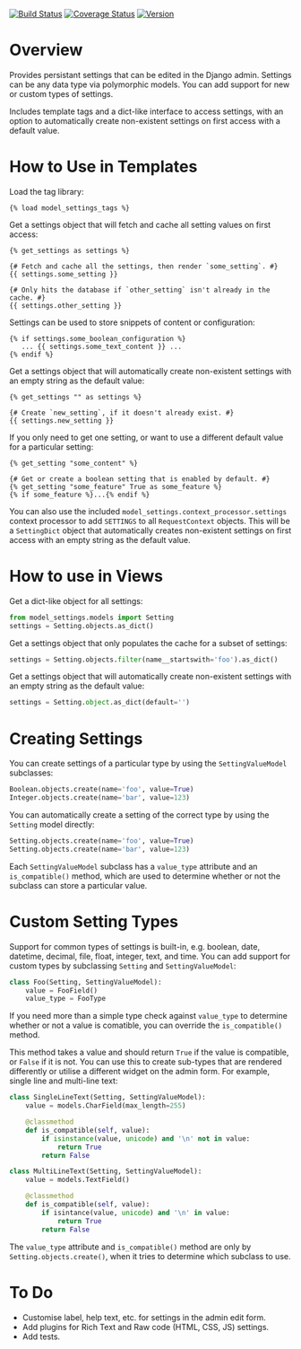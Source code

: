 [![Build Status](https://img.shields.io/travis/ixc/django-model-settings.svg)](https://travis-ci.org/ixc/django-model-settings)
[![Coverage Status](https://img.shields.io/coveralls/ixc/django-model-settings.svg)](https://coveralls.io/github/ixc/django-model-settings)
[![Version](https://img.shields.io/pypi/v/django-model-settings.svg)](https://pypi.python.org/pypi/django-model-settings)

# Overview

Provides persistant settings that can be edited in the Django admin. Settings
can be any data type via polymorphic models. You can add support for new or
custom types of settings.

Includes template tags and a dict-like interface to access settings, with an
option to automatically create non-existent settings on first access with a
default value.

# How to Use in Templates

Load the tag library:
```html+django
{% load model_settings_tags %}
```
Get a settings object that will fetch and cache all setting values on first
access:
```html+django
{% get_settings as settings %}

{# Fetch and cache all the settings, then render `some_setting`. #}
{{ settings.some_setting }}
    
{# Only hits the database if `other_setting` isn't already in the cache. #}
{{ settings.other_setting }}
```
Settings can be used to store snippets of content or configuration:
```html+django
{% if settings.some_boolean_configuration %}
   ... {{ settings.some_text_content }} ...
{% endif %}
```
Get a settings object that will automatically create non-existent settings with
an empty string as the default value:
```html+django
{% get_settings "" as settings %}

{# Create `new_setting`, if it doesn't already exist. #}
{{ settings.new_setting }}
```
If you only need to get one setting, or want to use a different default value
for a particular setting:
```html+django
{% get_setting "some_content" %}

{# Get or create a boolean setting that is enabled by default. #}
{% get_setting "some_feature" True as some_feature %}
{% if some_feature %}...{% endif %}
```
You can also use the included `model_settings.context_processor.settings`
context processor to add `SETTINGS` to all `RequestContext` objects. This
will be a `SettingDict` object that automatically creates non-existent
settings on first access with an empty string as the default value.

# How to use in Views

Get a dict-like object for all settings:
```python
from model_settings.models import Setting
settings = Setting.objects.as_dict()
```
Get a settings object that only populates the cache for a subset of settings:
```python
settings = Setting.objects.filter(name__startswith='foo').as_dict()
```
Get a settings object that will automatically create non-existent settings with
an empty string as the default value:
```python
settings = Setting.object.as_dict(default='')
```
# Creating Settings

You can create settings of a particular type by using the `SettingValueModel`
subclasses:
```python
Boolean.objects.create(name='foo', value=True)
Integer.objects.create(name='bar', value=123)
```
You can automatically create a setting of the correct type by using the
`Setting` model directly:
```python
Setting.objects.create(name='foo', value=True)
Setting.objects.create(name='bar', value=123)
```
Each `SettingValueModel` subclass has a `value_type` attribute and an
`is_compatible()` method, which are used to determine whether or not the
subclass can store a particular value.

# Custom Setting Types

Support for common types of settings is built-in, e.g. boolean, date, datetime,
decimal, file, float, integer, text, and time. You can add support for custom
types by subclassing `Setting` and `SettingValueModel`:
```python
class Foo(Setting, SettingValueModel):
    value = FooField()
    value_type = FooType
```
If you need more than a simple type check against `value_type` to determine
whether or not a value is comatible, you can override the `is_compatible()`
method.

This method takes a value and should return `True` if the value is
compatible, or `False` if it is not. You can use this to create sub-types
that are rendered differently or utilise a different widget on the admin form.
For example, single line and multi-line text:

```python
class SingleLineText(Setting, SettingValueModel):
    value = models.CharField(max_length=255)

    @classmethod
    def is_compatible(self, value):
        if isinstance(value, unicode) and '\n' not in value:
            return True
        return False

class MultiLineText(Setting, SettingValueModel):
    value = models.TextField()

    @classmethod
    def is_compatible(self, value):
        if isintance(value, unicode) and '\n' in value:
            return True
        return False
```

The `value_type` attribute and `is_compatible()` method are only by
`Setting.objects.create()`, when it tries to determine which subclass to use.

# To Do

  * Customise label, help text, etc. for settings in the admin edit form.
  * Add plugins for Rich Text and Raw code (HTML, CSS, JS) settings.
  * Add tests.
